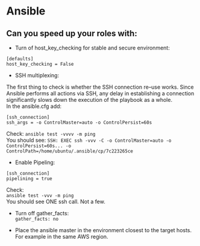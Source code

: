 # Ansible

## Can you speed up your roles with:


- Turn of host_key_checking for stable and secure environment:
```
[defaults]
host_key_checking = False
```

- SSH multiplexing:

The first thing to check is whether the SSH connection re–use works. Since Ansible performs all actions via SSH, any delay in establishing a connection significantly slows down the execution of the playbook as a whole.
<br>In the ansible.cfg add:
```
[ssh_connection]
ssh_args = -o ControlMaster=auto -o ControlPersist=60s
```
Check: 
```ansible test -vvvv -m ping``` 
<br>You should see: 
```SSH: EXEC ssh -vvv -C -o ControlMaster=auto -o ControlPersist=60s... -o ControlPath=/home/ubuntu/.ansible/cp/7c223265ce```


- Enable Pipeling:
```
[ssh_connection]
pipelining = true
```
Check: 
<br>```ansible test -vvv -m ping``` 
<br>You should see ONE ssh call. Not a few.


- Turn off gather_facts:
<br>```gather_facts: no```


- Place the ansible master in the environment closest to the target hosts. For example in the same AWS region.
